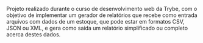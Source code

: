 <!-- Inventory report -->

Projeto realizado durante o curso de desenvolvimento web da Trybe, com o objetivo de implementar um gerador de relatórios que recebe como entrada arquivos com dados de um estoque, que pode estar em formatos CSV, JSON ou XML, e gera como saída um relatório simplificado ou completo acerca destes dados.
